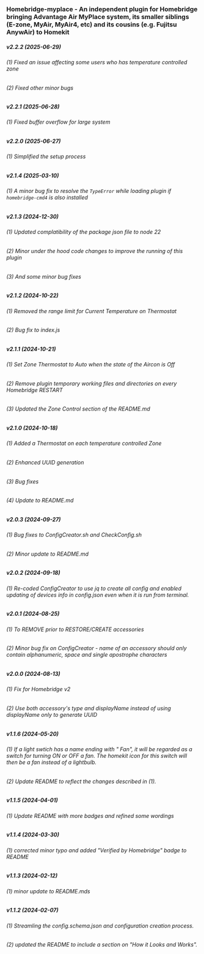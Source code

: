 ### Homebridge-myplace - An independent plugin for Homebridge bringing Advantage Air MyPlace system, its smaller siblings (E-zone, MyAir, MyAir4, etc) and its cousins (e.g. Fujitsu AnywAir) to Homekit
##### v2.2.2 (2025-06-29)

###### (1) Fixed an issue affecting some users who has temperature controlled zone                
###### (2) Fixed other minor bugs

##### v2.2.1 (2025-06-28)

###### (1) Fixed buffer overflow for large system

##### v2.2.0 (2025-06-27)

###### (1) Simplified the setup process

##### v2.1.4 (2025-03-10)

###### (1) A minor bug fix to resolve the `TypeError` while loading plugin if `homebridge-cmd4` is also installed

##### v2.1.3 (2024-12-30)

###### (1) Updated complatibility of the package json file to node 22   
###### (2) Minor under the hood code changes to improve the running of this plugin
###### (3) And some minor bug fixes

##### v2.1.2 (2024-10-22)

###### (1) Removed the range limit for Current Temperature on Thermostat                                      
###### (2) Bug fix to index.js

##### v2.1.1 (2024-10-21)

###### (1) Set Zone Thermostat to Auto when the state of the Aircon is Off
###### (2) Remove plugin temporary working files and directories on every Homebridge RESTART
###### (3) Updated the Zone Control section of the README.md

##### v2.1.0 (2024-10-18)

###### (1) Added a Thermostat on each temperature controlled Zone
###### (2) Enhanced UUID generation
###### (3) Bug fixes
###### (4) Update to README.md

##### v2.0.3 (2024-09-27)

###### (1) Bug fixes to ConfigCreator.sh and CheckConfig.sh
###### (2) Minor update to README.md

##### v2.0.2 (2024-09-18)

###### (1) Re-coded ConfigCreator to use jq to create all config and enabled updating of devices info in config.json even when it is run from terminal.

##### v2.0.1 (2024-08-25)

###### (1) To REMOVE prior to RESTORE/CREATE accessories
###### (2) Minor bug fix on ConfigCreator - name of an accessory should only contain alphanumeric, space and single apostrophe characters

##### v2.0.0 (2024-08-13)

###### (1) Fix for Homebridge v2
###### (2) Use both accessory's type and displayName instead of using displayName only to generate UUID

##### v1.1.6 (2024-05-20)

###### (1) If a light swtich has a name ending with " Fan", it will be regarded as a switch for turning ON or OFF a fan.  The homekit icon for this switch will then be a fan instead of a lightbulb.
###### (2) Update README to reflect the changes described in (1).

##### v1.1.5 (2024-04-01)

###### (1) Update README with more badges and refined some wordings

##### v1.1.4 (2024-03-30)

###### (1) corrected minor typo and added "Verified by Homebridge" badge to README

##### v1.1.3 (2024-02-12)

###### (1) minor update to README.mds

##### v1.1.2 (2024-02-07)

###### (1) Streamling the config.schema.json and configuration creation process.
###### (2) updated the README to include a section on "How it Looks and Works".
